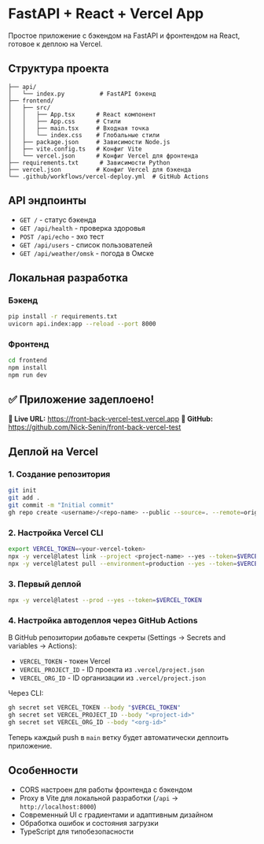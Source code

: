 # FastAPI + React + Vercel App

Простое приложение с бэкендом на FastAPI и фронтендом на React, готовое к деплою на Vercel.

## Структура проекта

```
├── api/
│   └── index.py          # FastAPI бэкенд
├── frontend/
│   ├── src/
│   │   ├── App.tsx      # React компонент
│   │   ├── App.css      # Стили
│   │   ├── main.tsx     # Входная точка
│   │   └── index.css    # Глобальные стили
│   ├── package.json     # Зависимости Node.js
│   ├── vite.config.ts   # Конфиг Vite
│   └── vercel.json      # Конфиг Vercel для фронтенда
├── requirements.txt      # Зависимости Python
├── vercel.json          # Конфиг Vercel для бэкенда
└── .github/workflows/vercel-deploy.yml  # GitHub Actions
```

## API эндпоинты

- `GET /` - статус бэкенда
- `GET /api/health` - проверка здоровья
- `POST /api/echo` - эхо тест
- `GET /api/users` - список пользователей
- `GET /api/weather/omsk` - погода в Омске

## Локальная разработка

### Бэкенд
```bash
pip install -r requirements.txt
uvicorn api.index:app --reload --port 8000
```

### Фронтенд
```bash
cd frontend
npm install
npm run dev
```

## ✅ Приложение задеплоено!

**🚀 Live URL:** https://front-back-vercel-test.vercel.app
**📂 GitHub:** https://github.com/Nick-Senin/front-back-vercel-test

## Деплой на Vercel

### 1. Создание репозитория
```bash
git init
git add .
git commit -m "Initial commit"
gh repo create <username>/<repo-name> --public --source=. --remote=origin --push
```

### 2. Настройка Vercel CLI
```bash
export VERCEL_TOKEN=<your-vercel-token>
npx -y vercel@latest link --project <project-name> --yes --token=$VERCEL_TOKEN
npx -y vercel@latest pull --environment=production --yes --token=$VERCEL_TOKEN
```

### 3. Первый деплой
```bash
npx -y vercel@latest --prod --yes --token=$VERCEL_TOKEN
```

### 4. Настройка автодеплоя через GitHub Actions

В GitHub репозитории добавьте секреты (Settings → Secrets and variables → Actions):
- `VERCEL_TOKEN` - токен Vercel
- `VERCEL_PROJECT_ID` - ID проекта из `.vercel/project.json`
- `VERCEL_ORG_ID` - ID организации из `.vercel/project.json`

Через CLI:
```bash
gh secret set VERCEL_TOKEN --body "$VERCEL_TOKEN"
gh secret set VERCEL_PROJECT_ID --body "<project-id>"
gh secret set VERCEL_ORG_ID --body "<org-id>"
```

Теперь каждый push в `main` ветку будет автоматически деплоить приложение.

## Особенности

- CORS настроен для работы фронтенда с бэкендом
- Proxy в Vite для локальной разработки (`/api` → `http://localhost:8000`)
- Современный UI с градиентами и адаптивным дизайном
- Обработка ошибок и состояния загрузки
- TypeScript для типобезопасности
